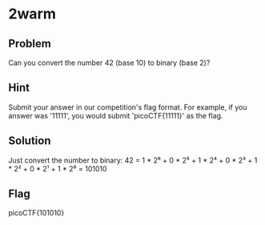 # 2warm

## Problem

Can you convert the number 42 (base 10) to binary (base 2)?

## Hint

Submit your answer in our competition's flag format. For example, if you answer was '11111', you would submit 'picoCTF{11111}' as the flag.

## Solution

Just convert the number to binary:
42 = 1 * 2⁶ + 0 * 2⁵ + 1 * 2⁴ + 0 * 2³ + 1 * 2² + 0 * 2¹ + 1 * 2⁰ = 101010

## Flag

picoCTF{101010}